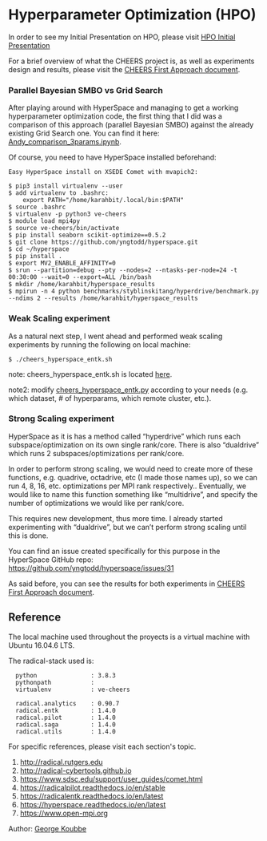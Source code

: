 # Hyperparameter Optimization (HPO)

In order to see my Initial Presentation on HPO, please visit [HPO Initial Presentation](https://github.com/karahbit/koubbe/blob/master/HPO/docs/HPO%20Initial%20Presentation.pdf)

For a brief overview of what the CHEERS project is, as well as experiments design and results, please visit the [CHEERS First Approach document](https://github.com/radical-collaboration/FastFingerPrinting/blob/feature/starter_tank/phase1/src/galloOSIOPT/hyperparams-opt/docs/First%20approach.pdf).

### Parallel Bayesian SMBO vs Grid Search

After playing around with HyperSpace and managing to get a working hyperparameter optimization code, the first thing that I did was a comparison of this approach (parallel Bayesian SMBO) against the already existing Grid Search one. You can find it here: [Andy_comparison_3params.ipynb](https://github.com/radical-collaboration/FastFingerPrinting/blob/feature/starter_tank/phase1/src/galloOSIOPT/hyperparams-opt/code/NIRONE2-5/Andy_comparison_3params.ipynb).

Of course, you need to have HyperSpace installed beforehand:

```
Easy HyperSpace install on XSEDE Comet with mvapich2:

$ pip3 install virtualenv --user
$ add virtualenv to .bashrc:
	export PATH="/home/karahbit/.local/bin:$PATH"
$ source .bashrc
$ virtualenv -p python3 ve-cheers
$ module load mpi4py
$ source ve-cheers/bin/activate
$ pip install seaborn scikit-optimize==0.5.2
$ git clone https://github.com/yngtodd/hyperspace.git
$ cd ~/hyperspace
$ pip install .
$ export MV2_ENABLE_AFFINITY=0
$ srun --partition=debug --pty --nodes=2 --ntasks-per-node=24 -t 00:30:00 --wait=0 --export=ALL /bin/bash
$ mkdir /home/karahbit/hyperspace_results
$ mpirun -n 4 python benchmarks/styblinskitang/hyperdrive/benchmark.py --ndims 2 --results /home/karahbit/hyperspace_results
```

### Weak Scaling experiment

As a natural next step, I went ahead and performed weak scaling experiments by running the following on local machine:

```
$ ./cheers_hyperspace_entk.sh
```

note: cheers_hyperspace_entk.sh is located [here](https://github.com/radical-collaboration/FastFingerPrinting/blob/feature/starter_tank/phase1/src/galloOSIOPT/hyperparams-opt/code/NIRONE2-5/cheers_hyperspace_entk.sh).

note2: modify [cheers_hyperspace_entk.py](https://github.com/radical-collaboration/FastFingerPrinting/blob/feature/starter_tank/phase1/src/galloOSIOPT/hyperparams-opt/code/NIRONE2-5/cheers_hyperspace_entk.py) according to your needs (e.g. which dataset, # of hyperparams, which remote cluster, etc.).

### Strong Scaling experiment

HyperSpace as it is has a method called “hyperdrive” which runs each subspace/optimization on its own single rank/core. There is also “dualdrive” which runs 2 subspaces/optimizations per rank/core.

In order to perform strong scaling, we would need to create more of these functions, e.g. quadrive, octadrive, etc (I made those names up), so we can run 4, 8, 16, etc. optimizations per MPI rank respectively.. Eventually, we would like to name this function something like “multidrive”, and specify the number of optimizations we would like per rank/core.

This requires new development, thus more time. I already started experimenting with “dualdrive”, but we can’t perform strong scaling until this is done.

You can find an issue created specifically for this purpose in the HyperSpace GitHub repo:
https://github.com/yngtodd/hyperspace/issues/31

As said before, you can see the results for both experiments in [CHEERS First Approach document](https://github.com/radical-collaboration/FastFingerPrinting/blob/feature/starter_tank/phase1/src/galloOSIOPT/hyperparams-opt/docs/First%20approach.pdf).

## Reference

The local machine used throughout the proyects is a virtual machine with Ubuntu 16.04.6 LTS. 

The radical-stack used is:
```
  python               : 3.8.3
  pythonpath           : 
  virtualenv           : ve-cheers

  radical.analytics    : 0.90.7
  radical.entk         : 1.4.0
  radical.pilot        : 1.4.0
  radical.saga         : 1.4.0
  radical.utils        : 1.4.0
 ```

For specific references, please visit each section's topic.

 1. http://radical.rutgers.edu
 2. http://radical-cybertools.github.io
 3. https://www.sdsc.edu/support/user_guides/comet.html
 4. https://radicalpilot.readthedocs.io/en/stable
 5. https://radicalentk.readthedocs.io/en/latest
 6. https://hyperspace.readthedocs.io/en/latest
 7. https://www.open-mpi.org 

Author: [George Koubbe](https://github.com/karahbit)